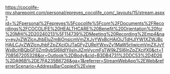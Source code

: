 https://cocolife-my.sharepoint.com/personal/epreyes_cocolife_com/_layouts/15/stream.aspx?id=%2Fpersonal%2Fepreyes%5Fcocolife%5Fcom%2FDocuments%2FRecordings%2FCOCOLIFE%20HEALTHCARE%20Benefit%20Orientation%20for%20MHI%2D20240213%5F114739%2DMeeting%20Recording%2Emp4&nav=eyJyZWZlcnJhbEluZm8iOnsicmVmZXJyYWxBcHAiOiJTdHJlYW1XZWJBcHAiLCJyZWZlcnJhbFZpZXciOiJTaGFyZURpYWxvZy1MaW5rIiwicmVmZXJyYWxBcHBQbGF0Zm9ybSI6IldlYiIsInJlZmVycmFsTW9kZSI6InZpZXcifX0&ct=1708567205328&or=Outlook%2DBody&cid=B3DB4731%2DDC53%2D4D26%2DA96B%2DE7FA235B6726&ga=1&referrer=StreamWebApp%2EWeb&referrerScenario=AddressBarCopied%2Eview
